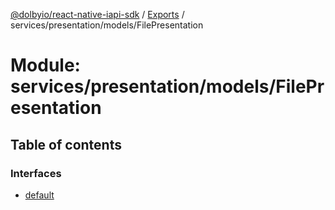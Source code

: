 [@dolbyio/react-native-iapi-sdk](../README.md) / [Exports](../modules.md) / services/presentation/models/FilePresentation

# Module: services/presentation/models/FilePresentation

## Table of contents

### Interfaces

- [default](../interfaces/services_presentation_models_FilePresentation.default.md)
